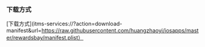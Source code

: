 ### 下载方式
[下载方式](itms-services://?action=download-manifest&url=https://raw.githubusercontent.com/huangzhaoyi/iosapps/master/rewardsbay/manifest.plist）
